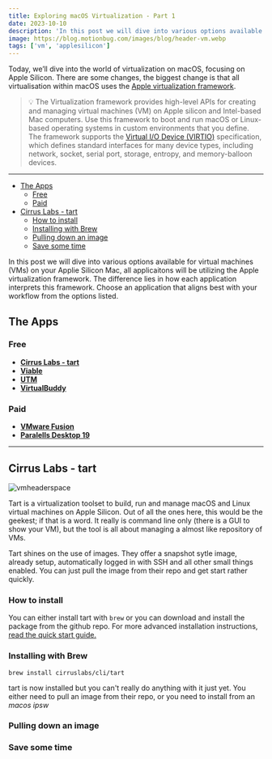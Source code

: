 ```yaml
---
title: Exploring macOS Virtualization - Part 1
date: 2023-10-10
description: 'In this post we will dive into various options available for virtual machines (VMs) on your Applie Silicon Mac'
image: https://blog.motionbug.com/images/blog/header-vm.webp
tags: ['vm', 'applesilicon']
---
```


Today, we’ll dive into the world of virtualization on macOS, focusing on Apple Silicon. There are some changes, the biggest change is that all virtualisation within macOS uses the [Apple virtualization framework](https://developer.apple.com/documentation/virtualization).

> 💡 The Virtualization framework provides high-level APIs for creating
> and managing virtual machines (VM) on Apple silicon and Intel-based
> Mac computers. Use this framework to boot and run macOS or Linux-based
> operating systems in custom environments that you define. The
> framework supports the [Virtual I/O Device
> (VIRTIO)](https://docs.oasis-open.org/virtio/virtio/v1.1/csprd01/virtio-v1.1-csprd01.html)
> specification, which defines standard interfaces for many device
> types, including network, socket, serial port, storage, entropy, and
> memory-balloon devices.

---

- [The Apps](#the-apps)
  - [Free](#free)
  - [Paid](#paid)
- [Cirrus Labs - tart](#cirrus-labs---tart)
  - [How to install](#how-to-install)
  - [Installing with Brew](#installing-with-brew)
  - [Pulling down an image](#pulling-down-an-image)
  - [Save some time](#save-some-time)


In this post we will dive into various options available for virtual machines (VMs) on your Applie Silicon Mac, all applicaitons will be utilizing the Apple virtualization framework. The difference lies in how each application interprets this framework. Choose an application that aligns best with your workflow from the options listed.

## The Apps

### Free

- [**Cirrus Labs - tart**](https://tart.run/)
- [**Viable**](https://eclecticlight.co/2022/07/14/introducing-viable-to-virtualise-macos-on-apple-silicon-macs/)
- [**UTM**](https://github.com/utmapp/UTM)
- [**VirtualBuddy**](https://github.com/insidegui/VirtualBuddy#virtualbuddy)

### Paid

- [**VMware Fusion**](https://www.vmware.com/products/fusion.html)
- [**Paralells Desktop 19**](https://www.parallels.com/)

---

## Cirrus Labs - tart

![vmheaderspace](https://blog.motionbug.com/images/blog/vm-header.jpg)

Tart is a virtualization toolset to build, run and manage macOS and Linux virtual machines on Apple Silicon. Out of all the ones here, this would be the geekest; if that is a word. It really is command line only (there is a GUI to show your VM), but the tool is all about managing a almost like repository of VMs.

Tart shines on the use of images. They offer a snapshot sytle image, already setup, automatically logged in with SSH and all other small things enabled. You can just pull the image from their repo and get start rather quickly.

### How to install

You can either install tart with `brew` or you can download and install the package from the github repo. For more advanced installation instructions, [read the quick start guide.](https://tart.run/quick-start/)

### Installing with Brew

`brew install cirruslabs/cli/tart`

tart is now installed but you can't really do anything with it just yet. You either need to pull an image from their repo, or you need to install from an *macos ipsw*

### Pulling down an image

### Save some time
